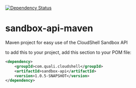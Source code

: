 [![Dependency Status](https://dependencyci.com/github/QualiSystems/sandbox-api-maven/badge)](https://dependencyci.com/github/QualiSystems/sandbox-api-maven)

# sandbox-api-maven
Maven project for easy use of the CloudShell Sandbox API

to add this to your project, add this section to your POM file:

```xml
<dependency>
    <groupId>com.quali.cloudshell</groupId>
    <artifactId>sandbox-api</artifactId>
    <version>1.0.5-SNAPSHOT</version>
</dependency>
```